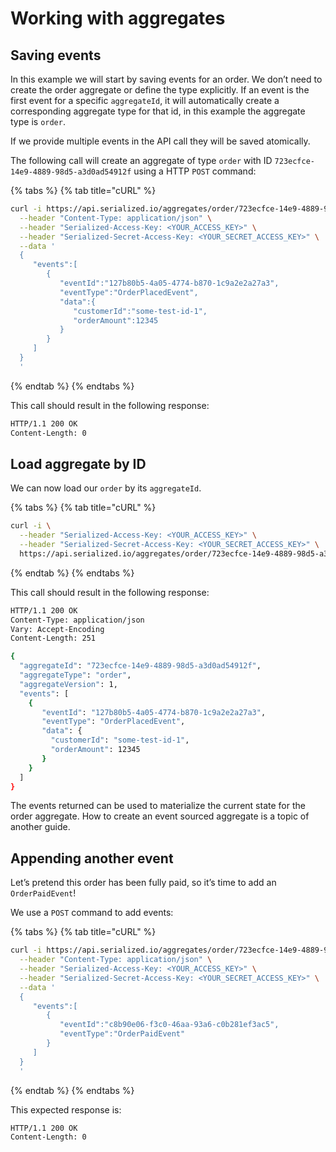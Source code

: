 # Working with aggregates

## Saving events

In this example we will start by saving events for an order. We don’t need to create the order aggregate or define the type explicitly. If an event is the first event for a specific `aggregateId`, it will automatically create a corresponding aggregate type for that id, in this example the aggregate type is `order`.

If we provide multiple events in the API call they will be saved atomically.

The following call will create an aggregate of type `order` with ID `723ecfce-14e9-4889-98d5-a3d0ad54912f` using a HTTP `POST` command:

{% tabs %}
{% tab title="cURL" %}
```bash
curl -i https://api.serialized.io/aggregates/order/723ecfce-14e9-4889-98d5-a3d0ad54912f/events \
  --header "Content-Type: application/json" \
  --header "Serialized-Access-Key: <YOUR_ACCESS_KEY>" \
  --header "Serialized-Secret-Access-Key: <YOUR_SECRET_ACCESS_KEY>" \
  --data '
  {  
     "events":[  
        {  
           "eventId":"127b80b5-4a05-4774-b870-1c9a2e2a27a3",
           "eventType":"OrderPlacedEvent",
           "data":{  
              "customerId":"some-test-id-1",
              "orderAmount":12345
           }
        }
     ]
  }
  '
```
{% endtab %}
{% endtabs %}

This call should result in the following response:

```bash
HTTP/1.1 200 OK
Content-Length: 0
```

## Load aggregate by ID

We can now load our `order` by its `aggregateId`.

{% tabs %}
{% tab title="cURL" %}
```bash
curl -i \
  --header "Serialized-Access-Key: <YOUR_ACCESS_KEY>" \
  --header "Serialized-Secret-Access-Key: <YOUR_SECRET_ACCESS_KEY>" \
  https://api.serialized.io/aggregates/order/723ecfce-14e9-4889-98d5-a3d0ad54912f
```
{% endtab %}
{% endtabs %}

This call should result in the following response:

```bash
HTTP/1.1 200 OK
Content-Type: application/json
Vary: Accept-Encoding
Content-Length: 251

{  
  "aggregateId": "723ecfce-14e9-4889-98d5-a3d0ad54912f",
  "aggregateType": "order",
  "aggregateVersion": 1,
  "events": [  
    {  
       "eventId": "127b80b5-4a05-4774-b870-1c9a2e2a27a3",
       "eventType": "OrderPlacedEvent",
       "data": {  
         "customerId": "some-test-id-1",
         "orderAmount": 12345
       }
    }
  ]
}
```

The events returned can be used to materialize the current state for the order aggregate. How to create an event sourced aggregate is a topic of another guide.

## Appending another event

Let’s pretend this order has been fully paid, so it’s time to add an `OrderPaidEvent`!

We use a `POST` command to add events:

{% tabs %}
{% tab title="cURL" %}
```bash
curl -i https://api.serialized.io/aggregates/order/723ecfce-14e9-4889-98d5-a3d0ad54912f/events \
  --header "Content-Type: application/json" \
  --header "Serialized-Access-Key: <YOUR_ACCESS_KEY>" \
  --header "Serialized-Secret-Access-Key: <YOUR_SECRET_ACCESS_KEY>" \
  --data '
  {  
     "events":[  
        {  
           "eventId":"c8b90e06-f3c0-46aa-93a6-c0b281ef3ac5",
           "eventType":"OrderPaidEvent"
        }
     ]
  }   
  '
```
{% endtab %}
{% endtabs %}

This expected response is:

```bash
HTTP/1.1 200 OK
Content-Length: 0
```

